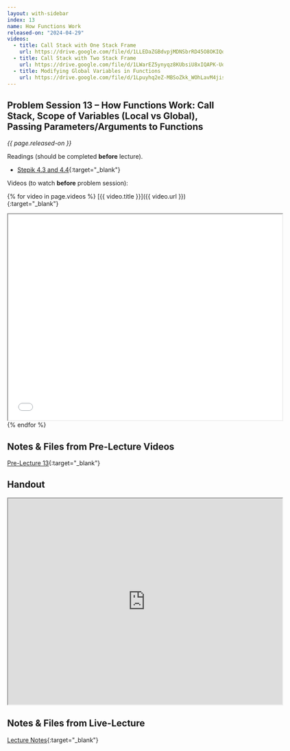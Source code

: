 ```yaml
---
layout: with-sidebar
index: 13
name: How Functions Work
released-on: "2024-04-29"
videos:
  - title: Call Stack with One Stack Frame
    url: https://drive.google.com/file/d/1LLEDaZGBdvpjMDNSbrRD45O8OKIQqykJ
  - title: Call Stack with Two Stack Frame
    url: https://drive.google.com/file/d/1LWarEZ5ynyqz8KUbsiU8xIQAPK-UqDdv
  - title: Modifying Global Variables in Functions
    url: https://drive.google.com/file/d/1Lpuyhq2eZ-MBSoZkk_WOhLavM4jiswq3
---
```


## Problem Session 13 – How Functions Work: Call Stack, Scope of Variables (Local vs Global), Passing Parameters/Arguments to Functions

_{{ page.released-on }}_

Readings (should be completed **before** lecture). 
- [Stepik 4.3 and 4.4](https://stepik.org/lesson/567183/step/1?unit=561456){:target="_blank"}

Videos (to watch **before** problem session):

{% for video in page.videos %}
[{{ video.title }}]({{ video.url }}){:target="_blank"}

<iframe src="{{ video.url }}/preview" width="640" height="480" allow="autoplay"></iframe>
{% endfor %}

## Notes & Files from Pre-Lecture Videos

[Pre-Lecture 13](https://github.com/ucsd-cse8a-sp24/ucsd-cse8a-sp24.github.io/tree/main/_pre-lectures/lecture-13){:target="_blank"}

## Handout

<iframe src="https://drive.google.com/file/d/10F_ud5f8POA8P3uP3YXscT0STgzpB4JX/preview" width="640" height="480" allow="autoplay"></iframe>

## Notes & Files from Live-Lecture

[Lecture Notes](https://drive.google.com/drive/folders/10uG6A0dR6ipkomBneY80PNfL7Jx5PPcT?usp=sharing){:target="_blank"}
